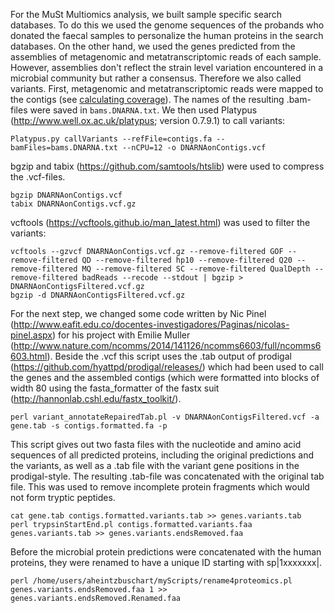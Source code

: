 For the MuSt Multiomics analysis, we built sample specific search databases. To do this we used the genome sequences of the probands who donated the faecal samples to personalize the human proteins in the search databases. On the other hand, we used the genes predicted from the assemblies of metagenomic and metatranscriptomic reads of each sample. However, assemblies don't reflect the strain level variation encountered in a microbial community but rather a consensus. Therefore we also called variants. First, metagenomic and metatranscriptomic reads were mapped to the contigs (see [calculating coverage](calculating-coverage.md)). The names of the resulting .bam-files were saved in `bams.DNARNA.txt`. We then used Platypus (http://www.well.ox.ac.uk/platypus; version 0.7.9.1) to call variants:

```
Platypus.py callVariants --refFile=contigs.fa --bamFiles=bams.DNARNA.txt --nCPU=12 -o DNARNAonContigs.vcf
```
bgzip and tabix (https://github.com/samtools/htslib) were used to compress the .vcf-files.

```
bgzip DNARNAonContigs.vcf
tabix DNARNAonContigs.vcf.gz
```
vcftools (https://vcftools.github.io/man_latest.html) was used to filter the variants:

```
vcftools --gzvcf DNARNAonContigs.vcf.gz --remove-filtered GOF --remove-filtered QD --remove-filtered hp10 --remove-filtered Q20 --remove-filtered MQ --remove-filtered SC --remove-filtered QualDepth --remove-filtered badReads --recode --stdout | bgzip > DNARNAonContigsFiltered.vcf.gz
bgzip -d DNARNAonContigsFiltered.vcf.gz
```

For the next step, we changed some code written by Nic Pinel (http://www.eafit.edu.co/docentes-investigadores/Paginas/nicolas-pinel.aspx) for his project with Emilie Muller (http://www.nature.com/ncomms/2014/141126/ncomms6603/full/ncomms6603.html). Beside the .vcf this script uses the .tab output of prodigal (https://github.com/hyattpd/prodigal/releases/) which had been used to call the genes and the assembled contigs (which were formatted into blocks of width 80 using the fasta_formatter of the fastx suit (http://hannonlab.cshl.edu/fastx_toolkit/).

```
perl variant_annotateRepairedTab.pl -v DNARNAonContigsFiltered.vcf -a gene.tab -s contigs.formatted.fa -p
```
This  script gives out two fasta files with the nucleotide and amino acid sequences of all predicted proteins, including the original predictions and the variants, as well as a .tab file with the variant gene positions in the prodigal-style. The resulting .tab-file was concatenated with the original tab file. This was used to remove incomplete protein fragments which would not form tryptic peptides.

```
cat gene.tab contigs.formatted.variants.tab >> genes.variants.tab
perl trypsinStartEnd.pl contigs.formatted.variants.faa genes.variants.tab >> genes.variants.endsRemoved.faa
```

Before the microbial protein predictions were concatenated with the human proteins, they were renamed to have a unique ID starting with sp|1xxxxxxx|.

```
perl /home/users/aheintzbuschart/myScripts/rename4proteomics.pl genes.variants.endsRemoved.faa 1 >> genes.variants.endsRemoved.Renamed.faa
```

